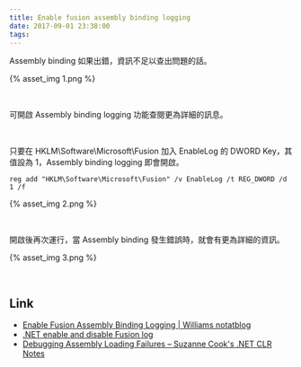 ```yaml
---
title: Enable fusion assembly binding logging
date: 2017-09-01 23:38:00
tags:
---
```


Assembly binding 如果出錯，資訊不足以查出問題的話。  

<!-- More -->

{% asset_img 1.png %}

<br/>


可開啟 Assembly binding logging 功能查閱更為詳細的訊息。

<br/>


只要在 HKLM\Software\Microsoft\Fusion 加入 EnableLog 的 DWORD Key，其值設為 1，Assembly binding logging 即會開啟。  

    reg add "HKLM\Software\Microsoft\Fusion" /v EnableLog /t REG_DWORD /d 1 /f

{% asset_img 2.png %}

<br/>


開啟後再次運行，當 Assembly binding 發生錯誤時，就會有更為詳細的資訊。  

{% asset_img 3.png %}

<br/>


Link
----
* [Enable Fusion Assembly Binding Logging | Williams notatblog](https://williamwmy.wordpress.com/2013/05/23/enable-fusion-assembly-binding-logging/comment-page-1/)
* [.NET enable and disable Fusion log](https://gist.github.com/jpluimers/2f2e3acdd53a2d6b9ec0)
* [Debugging Assembly Loading Failures – Suzanne Cook's .NET CLR Notes](https://blogs.msdn.microsoft.com/suzcook/2003/05/29/debugging-assembly-loading-failures/)
